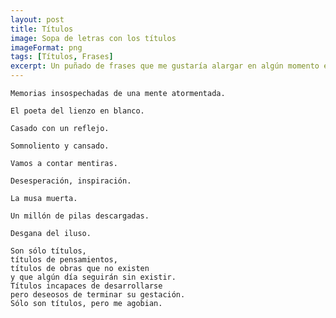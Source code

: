 ```yaml
---
layout: post
title: Títulos
image: Sopa de letras con los títulos
imageFormat: png
tags: [Títulos, Frases]
excerpt: Un puñado de frases que me gustaría alargar en algún momento en el que tenga la concentración suficiente
---
```


    Memorias insospechadas de una mente atormentada.

    El poeta del lienzo en blanco.

    Casado con un reflejo.

    Somnoliento y cansado.

    Vamos a contar mentiras.

    Desesperación, inspiración.

    La musa muerta.

    Un millón de pilas descargadas.

    Desgana del iluso.

    Son sólo títulos,
    títulos de pensamientos,
    títulos de obras que no existen
    y que algún día seguirán sin existir.
    Títulos incapaces de desarrollarse
    pero deseosos de terminar su gestación.
    Sólo son títulos, pero me agobian.
